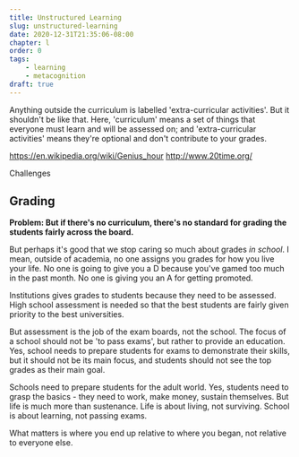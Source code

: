 ```yaml
---
title: Unstructured Learning
slug: unstructured-learning
date: 2020-12-31T21:35:06-08:00
chapter: l
order: 0
tags:
    - learning
    - metacognition
draft: true
---
```


Anything outside the curriculum is labelled 'extra-curricular activities'. But it shouldn't be like that. Here, 'curriculum' means a set of things that everyone must learn and will be assessed on; and 'extra-curricular activities' means they're optional and don't contribute to your grades.

https://en.wikipedia.org/wiki/Genius_hour
http://www.20time.org/

Challenges

## Grading

**Problem: But if there's no curriculum, there's no standard for grading the students fairly across the board.**

But perhaps it's good that we stop caring so much about grades _in school_. I mean, outside of academia, no one assigns you grades for how you live your life. No one is going to give you a D because you've gamed too much in the past month. No one is giving you an A for getting promoted.

Institutions gives grades to students because they need to be assessed. High school assessment is needed so that the best students are fairly given priority to the best universities.

But assessment is the job of the exam boards, not the school. The focus of a school should not be 'to pass exams', but rather to provide an education. Yes, school needs to prepare students for exams to demonstrate their skills, but it should not be its main focus, and students should not see the top grades as their main goal.

Schools need to prepare students for the adult world. Yes, students need to grasp the basics - they need to work, make money, sustain themselves. But life is much more than sustenance. Life is about living, not surviving. School is about learning, not passing exams.

What matters is where you end up relative to where you began, not relative to everyone else.
